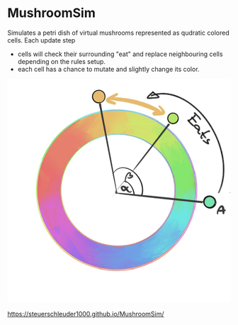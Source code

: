 # MushroomSim

Simulates a petri dish of virtual mushrooms represented as qudratic colored cells.
Each update step 
 - cells will check their surrounding "eat" and replace neighbouring cells depending on the rules setup.
 - each cell has a chance to mutate and slightly change its color.

![Color pie image](https://raw.githubusercontent.com/SteuerSchleuder1000/MushroomSim/main/colorPie.jpg?s=10)



 https://steuerschleuder1000.github.io/MushroomSim/
